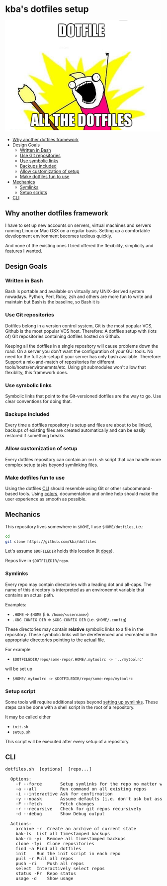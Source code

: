 # kba's dotfiles setup

![dotfile all the dotfiles](doc/meme.png)

<!-- BEGIN-MARKDOWN-TOC -->
* [Why another dotfiles framework](#why-another-dotfiles-framework)
* [Design Goals](#design-goals)
	* [Written in Bash](#written-in-bash)
	* [Use Git repositories](#use-git-repositories)
	* [Use symbolic links](#use-symbolic-links)
	* [Backups included](#backups-included)
	* [Allow customization of setup](#allow-customization-of-setup)
	* [Make dotfiles fun to use](#make-dotfiles-fun-to-use)
* [Mechanics](#mechanics)
	* [Symlinks](#symlinks)
	* [Setup scripts](#setup-scripts)
* [CLI](#cli)

<!-- END-MARKDOWN-TOC -->

## Why another dotfiles framework

I have to set up new accounts on servers, virtual machines and servers running
Linux or Mac OSX on a regular basis. Setting up a comfortable development
environment becomes tedious quickly.

And none of the existing ones I tried offered the flexibility,
simplicity and features [I](https://github.com/kba) wanted.

## Design Goals

### Written in Bash

Bash is portable and available on virtually any UNIX-derived system nowadays.
Python, Perl, Ruby, zsh and others are more fun to write and maintain but Bash
is the baseline, so Bash it is

### Use Git repositories

Dotfiles belong in a version control system, Git is the most popular VCS,
Github is the most popular VCS host. Therefore: A dotfiles setup with (lots of) Git
repositories containing dotfiles hosted on Github.

Keeping all the dotfiles in a single repository will cause problems down the
road. On a server you don't want the configuration of your GUI tools. No need
for the full zsh-setup if your server has only bash available. Therefore:
Support a mix-and-match of repositories for different
tools/hosts/environemnts/etc. Using git submodules won't allow that flexiblity,
this framework does.

### Use symbolic links

Symbolic links that point to the Git-versioned dotfiles are the way to go. Use
clear conventions for doing that.

### Backups included

Every time a dotfiles repository is setup and files are about to be linked,
backups of existing files are created automatically and can be easily restored
if something breaks.

### Allow customization of setup

Every dotfiles repository can contain an `init.sh` script that can handle
more complex setup tasks beyond symlinking files.

### Make dotfiles fun to use

Using the dotfiles [CLI](./dotfiles.sh) should resemble using Git or other
subcommand-based tools. Using [colors](https://github.com/kba/shcolor),
documentation and online help should make the user experience as smooth as
possible.

## Mechanics

This repository lives somewhere in `$HOME`, I use `$HOME/dotfiles`, i.e.:

```sh
cd
git clone https://github.com/kba/dotfiles
```

Let's assume `$DOFILEDIR` holds this location (it [does](./dotfiles.sh#L41)).

Repos live in `$DOTFILEDIR/repo`.

### Symlinks

Every repo may contain directories with a leading dot and all-caps. The
name of this directory is interpreted as an environemnt variable that contains
an actual path.

Examples:

* `.HOME` => `$HOME` (i.e. `/home/<username>`)
* `.XDG_CONFIG_DIR` => `$XDG_CONFIG_DIR` (i.e. `$HOME/.config`)

These directories may contain **relative** symbolic links to a file in the
repository. These symbolic links will be dereferenced and recreated in the
appropriate directories pointing to the actual file.

For example

* `$DOTFILEDIR/repo/some-repo/.HOME/.mytoolrc -> '../mytoolrc'`

will be set up 

* `$HOME/.mytoolrc -> $DOTFILEDIR/repo/some-repo/mytoolrc`

### Setup script

Some tools will require additional steps beyond [setting up
symlinks](#symlinks). These steps can be done with a shell script in the root
of a repository.

It may be called either

* `init.sh`
* `setup.sh`

This script will be executed after every setup of a repository.

## CLI

<!-- BEGIN-EVAL -w '<pre>' '</pre>' -- bash dotfiles.sh -->
<pre>
dotfiles.sh  [options] <action> [repo...]

  Options:
    -f --force       Setup symlinks for the repo no matter what
    -a --all         Run command on all existing repos
    -i --interactive Ask for confirmation
    -y --noask       Assume defaults (i.e. don't ask but assume yes)
    -F --fetch       Fetch changes
    -r --recursive   Check for git repos recursively
    -d --debug       Show Debug output

  Actions:
    archive -r	Create an archive of current state
    bak-ls 	List all timestamped backups
    bak-rm -yi	Remove all timestamped backups
    clone -fyi	Clone repositories
    find -a	Find all dotfiles
    init 	Run the init script in each repo
    pull -r	Pull all repos
    push -ri	Push all repos
    select 	Interactively select repos
    status -Fr	Repo status
    usage -d	Show usage
</pre>

<!-- END-EVAL -->
